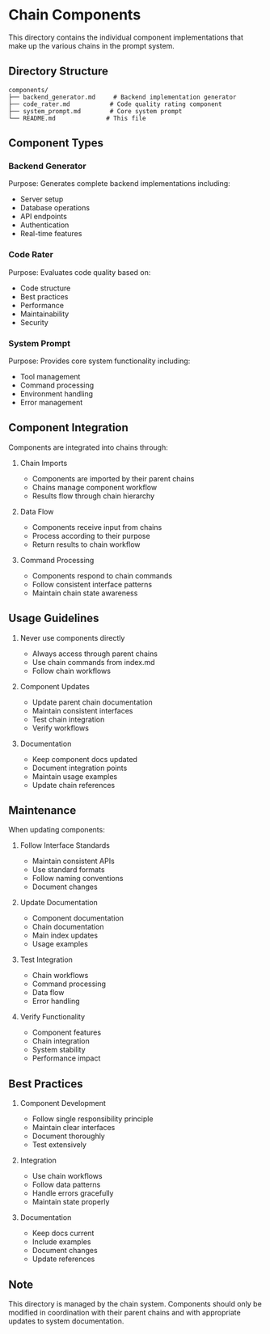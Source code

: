 # Chain Components

This directory contains the individual component implementations that make up the various chains in the prompt system.

## Directory Structure

```
components/
├── backend_generator.md     # Backend implementation generator
├── code_rater.md           # Code quality rating component
├── system_prompt.md        # Core system prompt
└── README.md              # This file
```

## Component Types

### Backend Generator
Purpose: Generates complete backend implementations including:
- Server setup
- Database operations
- API endpoints
- Authentication
- Real-time features

### Code Rater
Purpose: Evaluates code quality based on:
- Code structure
- Best practices
- Performance
- Maintainability
- Security

### System Prompt
Purpose: Provides core system functionality including:
- Tool management
- Command processing
- Environment handling
- Error management

## Component Integration

Components are integrated into chains through:
1. Chain Imports
   - Components are imported by their parent chains
   - Chains manage component workflow
   - Results flow through chain hierarchy

2. Data Flow
   - Components receive input from chains
   - Process according to their purpose
   - Return results to chain workflow

3. Command Processing
   - Components respond to chain commands
   - Follow consistent interface patterns
   - Maintain chain state awareness

## Usage Guidelines

1. Never use components directly
   - Always access through parent chains
   - Use chain commands from index.md
   - Follow chain workflows

2. Component Updates
   - Update parent chain documentation
   - Maintain consistent interfaces
   - Test chain integration
   - Verify workflows

3. Documentation
   - Keep component docs updated
   - Document integration points
   - Maintain usage examples
   - Update chain references

## Maintenance

When updating components:
1. Follow Interface Standards
   - Maintain consistent APIs
   - Use standard formats
   - Follow naming conventions
   - Document changes

2. Update Documentation
   - Component documentation
   - Chain documentation
   - Main index updates
   - Usage examples

3. Test Integration
   - Chain workflows
   - Command processing
   - Data flow
   - Error handling

4. Verify Functionality
   - Component features
   - Chain integration
   - System stability
   - Performance impact

## Best Practices

1. Component Development
   - Follow single responsibility principle
   - Maintain clear interfaces
   - Document thoroughly
   - Test extensively

2. Integration
   - Use chain workflows
   - Follow data patterns
   - Handle errors gracefully
   - Maintain state properly

3. Documentation
   - Keep docs current
   - Include examples
   - Document changes
   - Update references

## Note

This directory is managed by the chain system. Components should only be modified in coordination with their parent chains and with appropriate updates to system documentation.
